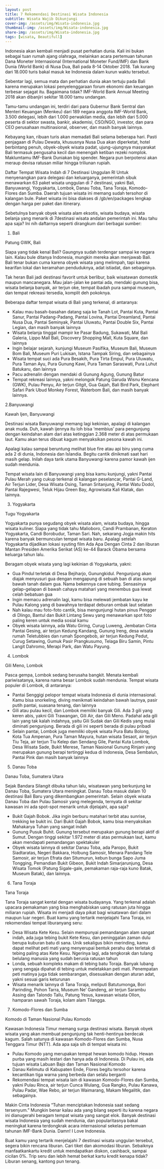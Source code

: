 ```yaml
---
layout: post
title: 7 Rekomendasi Destinasi Wisata Indonesia 
subtitle: Wisata Wajib Dikunjungi
cover-img: /assets/img/Wisata-indonesia.jpg
thumbnail-img: /assets/img/Wisata-indonesia.jpg
share-img: /assets/img/Wisata-indonesia.jpg
tags: [wisata, Beautifull]
---
```



Indonesia akan kembali menjadi pusat perhatian dunia. Kali ini bukan sebagai tuan rumah ajang olahraga, melainkan acara pertemuan tahunan Dana Moneter Internasional (International Moneter Fund/IMF) dan Bank Dunia (World Bank) di Nusa Dua, Bali pada 8-14 Oktober 2018. Tak kurang dari 18.000 turis bakal masuk ke Indonesia dalam kurun waktu tersebut.

Sebentar lagi, semua mata dan perhatian dunia akan tertuju pada Bali karena merupakan lokasi penyelenggaraan forum ekonomi dan keuangan terbesar sejagat itu. Bagaimana tidak? IMF-World Bank Annual Meeting 2018 akan dibanjiri sekitar 18.000 tamu undangan.

Tamu-tamu undangan ini, terdiri dari para Gubernur Bank Sentral dan Menteri Keuangan (Menkeu) dari 189 negara anggota IMF-World Bank, 3.500 delegasi, lebih dari 1.000 perwakilan media, dan lebih dari 5.000 peserta di sektor swasta, bankir, akademisi, CSO/NGO, investor, dan para CEO perusahaan multinasional, observer, dan masih banyak lainnya.

Kebayang kan, ribuan turis akan memadati Bali selama beberapa hari. Pasti penjagaan di Pulau Dewata, khususnya Nusa Dua akan diperketat, hotel berbintang penuh, obyek-obyek wisata padat, ujung-ujungnya masyarakat Bali termasuk pengusaha kecil dan menengah ketiban rezeki nomplok. Maklumtamu IMF-Bank Duniakan big spender. Negara pun berpotensi akan meraup devisa ratusan miliar hingga triliunan rupiah.


Daftar Tempat Wisata Indah di 7 Destinasi Unggulan RI
Untuk menyenangkan para delegasi dan keluarganya, pemerintah sibuk menawarkan 63 paket wisata unggulan di 7 destinasi, yakni Bali, Banyuwangi, Yogyakarta, Lombok, Danau Toba, Tana Toraja, Komodo-Flores dan Sumba. Daerah tujuan wisata ini memang sudah tersohor di kalangan bule. Paket wisata ini bisa diakses di /gb/en/packages lengkap dengan harga per paket dan itinerary.

Sebetulnya banyak obyek wisata alam eksotis, wisata budaya, wisata belanja yang menarik di 7destinasi wisata andalan pemerintah ini. Mau tahu apa saja? Ini nih daftarnya seperti dirangkum dari berbagai sumber:

1. Bali

Patung GWK, Bali

Siapa yang tidak kenal Bali? Gaungnya sudah terdengar sampai ke negara lain. Kalau bule ditanya Indonesia, mungkin mereka akan menjawab Bali. Bali tenar bukan cuma karena obyek wisata yang melimpah, tapi karena kearifan lokal dan keramahan penduduknya, adat istiadat, dan sebagainya.

Tak heran Bali jadi destinasi favorit untuk berlibur, baik wisatawan domestik maupun mancanegara. Mau jalan-jalan ke pantai ada, mendaki gunung bisa, wisata belanja banyak, air terjun oke, tempat ibadah pura sampai museum, dan tempat rekreasi tersedia, komplit deh pokoknya.

Beberapa daftar tempat wisata di Bali yang terkenal, di antaranya:

* Kalau mau basah-basahan datang saja ke Tanah Lot, Pantai Kuta, Pantai Sanur, Pantai Padang-Padang, Pantai Lovina, Pantai Dreamland, Pantai Nusa Dua, Pantai Seminyak, Pantai Uluwatu, Pantai Double Six, Pantai Legian, dan masih banyak lainnya
* Wisata belanja tinggal mampir ke Pasar Badung, Sukawati, Mal Bali Galeria, Lippo Mall Bali, Discovery Shopping Mall, Kuta Square, dan lainnya
* Ingin belajar sejarah, kunjungi Museum Pasifika, Museum Bali, Museum Bom Bali, Museum Puri Lukisan, Istana Tampak Siring, dan sebagainya
* Wisata tempat suci ada Pura Besakih, Pura Tirta Empul, Pura Uluwatu, Pura Taman Ayu, Pura Gunung Kawi, Pura Taman Saraswati, Pura Luhut Batukaru, dan lainnya
* Pacu adrenalin dengan mendaki di Gunung Agung, Gunung Batur
* Tempat rekreasi lainnya, yakni melongok Patung Garuda Wisnu Kencana (GWK), Pulau Penyu, Air terjun Gitgit, Gua Gajah, Bali Bird Park, Elephant Safari Park Ubud Monkey Forest, Waterbom Bali, dan masih banyak lainnya.

2.Banyuwangi

Kawah Ijen, Banyuwangi

Destinasi wisata Banyuwangi memang lagi kekinian, apalagi di kalangan anak muda. Duh, kawah ijennya itu loh bisa ‘membius’ para pengunjung dengan keindahan alam dari atas ketinggian 2.368 meter di atas permukaan laut. Kamu akan terus dibuat kagum menyaksikan pesona kawah ini.

Apalagi kalau sampai beruntung melihat blue fire atau api biru yang cuma ada 2 di dunia, Indonesia dan Islandia. Begitu cantik dinikmati saat hari masih gelap. Inilah daya tarik utama Banyuwangi karena pamor kawah ijen sudah mendunia.

Tempat wisata lain di Banyuwangi yang bisa kamu kunjungi, yakni Pantai Pulau Merah yang cukup terkenal di kalangan peselancar, Pantai G-Land, Air Terjun Lider, Desa Wisata Osing, Taman Sritanjung, Pantai Watu Dodol, Pantai Rajegwesi, Teluk Hijau Green Bay, Agrowisata Kali Klatak, dan lainnya.

3. Yogyakarta

Tugu Yogyakarta

Yogyakarta punya segudang obyek wisata alam, wisata budaya, hingga wisata kuliner. Siapa yang tidak tahu Malioboro, Candi Prambanan, Keraton Yogyakarta, Candi Borobudur, Taman Sari. Nah, sekarang Jogja makin hits karena banyak bermunculan tempat wisata baru. Apalagi setelah Yogyakarta dijadikan lokasi syuting film Ada Apa Dengan Cinta 2 dan liburan Mantan Presiden Amerika Serikat (AS) ke-44 Barack Obama bersama keluarga tahun lalu.

Beragam obyek wisata yang lagi kekinian di Yogyakarta, yakni:

* Gua Pindul terletak di Desa Bejiharjo, Gunungkidul. Pengunjung akan diajak menyusuri gua dengan mengapung di sebuah ban di atas sungai bawah tanah dalam gua. Nama bekennya cave tubing. Sensasinya gelap-gelapan di bawah cahaya matahari yang menembus gua lewat celah bebatuan gua
* Ingin memacu adrenalin lagi, kamu bisa melewati jembatan kayu ke Pulau Kalong yang di bawahnya terdapat deburan ombak laut selatan
* Nah kalau mau foto-foto cantik, bisa mengunjungi hutan pinus Pengger di Dlingo, Bantul dan Bukit Lintang Sewu yang menawarkan spot foto paling keren untuk media sosial kamu
* Obyek wisata lainnya, ada Watu Giring, Curug Luweng, Jembatan Cinta Pantai Gesing, air terjun Kedung Kandang, Gunung Ireng, desa wisata rumah Teletubbies dan rumah Spongebob, air terjun Kedung Pedut, Curug Setawing, Gumuk Pasir Prangkusumo, Telaga Biru Samin, Pintu Langit Dahromo, Merapi Park, dan Watu Payung.


4. Lombok

Gili Meno, Lombok

Pasca gempa, Lombok sedang berusaha bangkit. Menata kembali pariwisatanya, karena nama besar Lombok sudah mendunia. Tempat wisata populer di Lombok, di antaranya:

* Pantai Senggigi pelopor tempat wisata Indonesia di dunia internasional. Kamu bisa snorkeling, diving menikmati keindahan bawah lautnya, pasir putih pantai, suasana tenang, dan lainnya
* Gili atau pulau kecil, dan Lombok memiliki banyak Gili. Ada 3 gili yang keren abis, yakni Gili Trawangan, Gili Air, dan Gili Meno. Padahal ada gili lain yang tak kalah indahnya, yaitu Gili Sudak dan Gili Kedis yang mulai diminati pengunjung. Berada di gili ini seperti berada di pulau pribadi
* Selain pantai, Lombok juga memiliki obyek wisata Pura Batu Bolong, Kota Tua Ampenan, Pura Taman Mayura, hutan wisata Sesaot, air terjun Tiu Teja, air terjun Tiu Kelep dan Sendang Gile, Pantai Kuta Lombok, Desa Wisata Sade, Bukit Merese, Taman Nasional Gunung Rinjani yang merupakan gunung berapi tertinggi kedua di Indonesia, Desa Sembalun, Pantai Pink dan masih banyak lainnya

5. Danau Toba

Danau Toba, Sumatera Utara

Sejak Bandara Silangit dibuka tahun lalu, wisatawan yang berkunjung ke Danau Toba, Sumatera Utara meningkat. Danau Toba masuk dalam 10 destinasi Bali Baru yang dikembangkan pemerintah. Selain obyek wisata Danau Toba dan Pulau Samosir yang melegenda, ternyata di sekitar kawasan ini ada spot-spot menarik untuk dijelajahi, apa saja?

* Bukit Gajah Bobok. Jika ingin berburu matahari terbit atau sunrise, trekking ke bukit ini. Dari Bukit Gajah Bobok, kamu bisa menyaksikan Mahakarya Tuhan yang sangat indah
* Gunung Pusuk Buhit. Gunung tersebut merupakan gunung berapi aktif di Sumut. Dengan tinggi sekitar 1.972 meter di atas permukaan laut, kamu akan mendapati pemandangan spektakuler
* Obyek wisata lainnya di sekitar Danau Toba, ada Paropo, Bukit Siadtaratas, Negeri Bakkara, Holbung Samosir, Menara Pandang Tele Samosir, air terjun Efrata dan Situmurun, kebun bunga Sapo Juma Tongging, Pemandian Bukit Gibeon, Bukit Indah Simarjarunjung, Desa Wisata Tomok (Patung Sigale-gale, pemakaman raja-raja kuno Batak, Museum Batak), dan lainnya.

6. Tana Toraja

Tana Toraja

Tana Toraja sangat kental dengan wisata budayanya. Yang terkenal adalah upacara pemakaman yang bisa menghabiskan uang ratusan juta hingga miliaran rupiah. Wisata ini menjadi daya pikat bagi wisatawan dari dalam maupun luar negeri. Buat kamu yang tertarik menjelajahi Tana Toraja, ini rekomendasi tempat liburanyang seru:

* Desa Wisata Kete Kesu. Selain mempunyai pemandangan alam sangat indah, ada juga tebing bukit Kete Kesu, dan peninggalan zaman dulu berupa kuburan batu di sana. Unik sekaligus bikin merinding, kamu dapat melihat peti mati yang menyerupai bentuk perahu dan terletak di tebing paling atas Kete Kesu. Ngerinya lagi, ada tengkorak dan tulang belulang manusia yang sudah berusia ratusan tahun
* Londa, sebuah kompleks makam di tebing batu Toraja. Banyak lubang yang sengaja dipahat di tebing untuk meletakkan peti mati. Penempatan peti matinya juga tidak sembarangan, disesuaikan dengan aturan adat, yakni sesuai garis keturunan
* Wisata menarik lainnya di Tana Toraja, meliputi Batutumonga, Bori Parinding, Pohon Tarra, Museum Ne’ Gandeng, air terjun Sarambu Assing dan Talondo Tallu, Patung Yesus, kawasan wisata Ollon, hamparan sawah Toraja, kolam alam Tilangga.

7. Komodo-Flores dan Sumba

Komodo di Taman Nasional Pulau Komodo

Kawasan Indonesia Timur memang surga destinasi wisata. Banyak obyek wisata yang akan membuat pengunjung tak henti-hentinya berdecak kagum. Salah satunya di kawasan Komodo-Flores dan Sumba, Nusa Tenggara Timur (NTT). Ada apa saja sih di tempat wisata ini:

* Pulau Komodo yang merupakan tempat hewan komodo hidup. Hewan purba yang masih lestari dan hanya ada di Indonesia. Di Pulau ini, ada tujuan wisata Labuan Bajo dan Taman Nasional Komodo
* Danau Kelimutu di Kabupaten Ende, Flores begitu tersohor karena kecantikan tiga warna yang berbeda dan selalu berganti
* Rekomendasi tempat wisata lain di kawasan Komodo-Flores dan Sumba, yakni Pulau Rinca, air terjun Cunca Wulang, Gua Rangko, Pulau Kanawa, Pulau Padar, Wae Rebo, air terjun Waimarang, Makam Megalitik, dan sebagainya.

Makin Cinta Indonesia
“Tuhan menciptakan Indonesia saat sedang tersenyum.” Mungkin benar kalau ada yang bilang seperti itu karena negara ini dianugerahi beragam tempat wisata yang sangat elok. Banyak destinasi wisata Indonesia yang sudah mendunia, dan popularitasnya bakal meningkat karena terdongkrak acara internasional sekelas pertemuan tahunan IMF-Bank Dunia. Damn! I Love Indonesia.

Buat kamu yang tertarik menjelajahi 7 destinasi wisata unggulan tersebut, segera bikin rencana liburan. Cari tiket dan akomodasi liburan. Sebaiknya manfaatkankartu kredit untuk mendapatkan diskon, cashback, sampai cicilan 0%. Trip seru dan lebih hemat berkat kartu kredit kenapa tidak? Liburan senang, kantong pun tenang.
